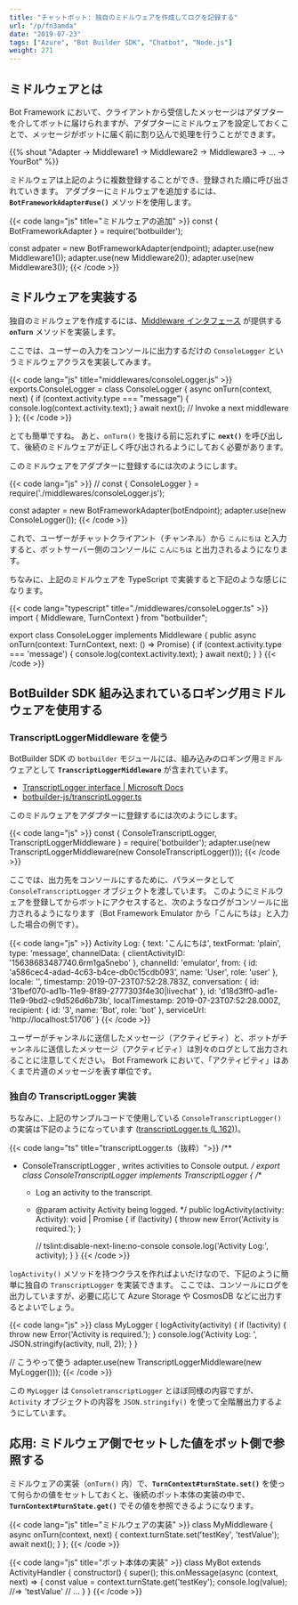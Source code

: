 ```yaml
---
title: "チャットボット: 独自のミドルウェアを作成してログを記録する"
url: "/p/fn3amda"
date: "2019-07-23"
tags: ["Azure", "Bot Builder SDK", "Chatbot", "Node.js"]
weight: 271
---
```


ミドルウェアとは
----

Bot Framework において、クライアントから受信したメッセージはアダプターを介してボットに届けられますが、アダプターにミドルウェアを設定しておくことで、メッセージがボットに届く前に割り込んで処理を行うことができます。

{{% shout "Adapter → Middleware1 → Middleware2 → Middleware3 → ... → YourBot" %}}

ミドルウェアは上記のように複数登録することができ、登録された順に呼び出されていきます。
アダプターにミドルウェアを追加するには、**`BotFrameworkAdapter#use()`** メソッドを使用します。

{{< code lang="js" title="ミドルウェアの追加" >}}
const { BotFrameworkAdapter } = require('botbuilder');

const adpater = new BotFrameworkAdapter(endpoint);
adapter.use(new Middleware1());
adapter.use(new Middleware2());
adapter.use(new Middleware3());
{{< /code >}}


ミドルウェアを実装する
----

独自のミドルウェアを作成するには、[Middleware インタフェース](https://docs.microsoft.com/ja-jp/javascript/api/botbuilder-core/middleware?view=botbuilder-ts-latest) が提供する **`onTurn`** メソッドを実装します。

ここでは、ユーザーの入力をコンソールに出力するだけの `ConsoleLogger` というミドルウェアクラスを実装してみます。

{{< code lang="js" title="middlewares/consoleLogger.js" >}}
exports.ConsoleLogger = class ConsoleLogger {
  async onTurn(context, next) {
    if (context.activity.type === "message") {
      console.log(context.activity.text);
    }
    await next();  // Invoke a next middleware
  }
};
{{< /code >}}

とても簡単ですね。
あと、`onTurn()` を抜ける前に忘れずに **`next()`** を呼び出して、後続のミドルウェアが正しく呼び出されるようにしておく必要があります。

このミドルウェアをアダプターに登録するには次のようにします。

{{< code lang="js" >}}
// const { ConsoleLogger } = require('./middlewares/consoleLogger.js');

const adapter = new BotFrameworkAdapter(botEndpoint);
adapter.use(new ConsoleLogger());
{{< /code >}}

これで、ユーザーがチャットクライアント（チャンネル）から `こんにちは` と入力すると、ボットサーバー側のコンソールに `こんにちは` と出力されるようになります。

ちなみに、上記のミドルウェアを TypeScript で実装すると下記のような感じになります。

{{< code lang="typescript" title="./middlewares/consoleLogger.ts" >}}
import { Middleware, TurnContext } from "botbuilder";

export class ConsoleLogger implements Middleware {
  public async onTurn(context: TurnContext, next: () => Promise<void>) {
    if (context.activity.type === 'message') {
      console.log(context.activity.text);
    }
    await next();
  }
}
{{< /code >}}


BotBuilder SDK 組み込まれているロギング用ミドルウェアを使用する
----

### TranscriptLoggerMiddleware を使う

BotBuilder SDK の `botbuilder` モジュールには、組み込みのロギング用ミドルウェアとして **`TranscriptLoggerMiddleware`** が含まれています。

- [TranscriptLogger interface | Microsoft Docs](https://docs.microsoft.com/en-us/javascript/api/botbuilder-core/transcriptlogger?view=botbuilder-ts-latest)
- [botbuilder-js/transcriptLogger.ts](https://github.com/microsoft/botbuilder-js/blob/master/libraries/botbuilder-core/src/transcriptLogger.ts)

このミドルウェアをアダプターに登録するには次のようにします。

{{< code lang="js" >}}
const { ConsoleTranscriptLogger, TranscriptLoggerMiddleware } = require('botbuilder');
adapter.use(new TranscriptLoggerMiddleware(new ConsoleTranscriptLogger()));
{{< /code >}}

ここでは、出力先をコンソールにするために、パラメータとして `ConsoleTranscriptLogger` オブジェクトを渡しています。
このようにミドルウェアを登録してからボットにアクセスすると、次のようなログがコンソールに出力されるようになります（Bot Framework Emulator から「こんにちは」と入力した場合の例です）。

{{< code lang="js" >}}
Activity Log: { text: 'こんにちは',
  textFormat: 'plain',
  type: 'message',
  channelData: { clientActivityID: '15638683487740.6rm1ga5nebo' },
  channelId: 'emulator',
  from:
   { id: 'a586cec4-adad-4c63-b4ce-db0c15cdb093',
     name: 'User',
     role: 'user' },
  locale: '',
  timestamp: 2019-07-23T07:52:28.783Z,
  conversation: { id: '31bef070-ad1b-11e9-8f89-2777303f4e30|livechat' },
  id: 'd18d3ff0-ad1e-11e9-9bd2-c9d526d6b73b',
  localTimestamp: 2019-07-23T07:52:28.000Z,
  recipient: { id: '3', name: 'Bot', role: 'bot' },
  serviceUrl: 'http://localhost:51706' }
{{< /code >}}

ユーザーがチャンネルに送信したメッセージ（アクティビティ）と、ボットがチャンネルに送信したメッセージ（アクティビティ）は別々のログとして出力されることに注意してください。
Bot Framework において、「アクティビティ」はあくまで片道のメッセージを表す単位です。

### 独自の TranscriptLogger 実装

ちなみに、上記のサンプルコードで使用している `ConsoleTranscriptLogger()` の実装は下記のようになっています ([transcriptLogger.ts (L.162)](https://github.com/microsoft/botbuilder-js/blob/master/libraries/botbuilder-core/src/transcriptLogger.ts#L162))。

{{< code lang="ts" title="transcriptLogger.ts（抜粋）">}}
/**
 * ConsoleTranscriptLogger , writes activities to Console output.
 */
export class ConsoleTranscriptLogger implements TranscriptLogger {
    /**
     * Log an activity to the transcript.
     * @param activity Activity being logged.
     */
    public logActivity(activity: Activity): void | Promise<void> {
        if (!activity) { throw new Error('Activity is required.'); }

        // tslint:disable-next-line:no-console
        console.log('Activity Log:', activity);
    }
}
{{< /code >}}

`logActivity()` メソッドを持つクラスを作ればよいだけなので、下記のように簡単に独自の `TranscriptLogger` を実装できます。
ここでは、コンソールにログを出力していますが、必要に応じて Azure Storage や CosmosDB などに出力するとよいでしょう。

{{< code lang="js" >}}
class MyLogger {
  logActivity(activity) {
    if (!activity) { throw new Error('Activity is required.'); }
    console.log('Activity Log: ', JSON.stringify(activity, null, 2));
  }
}

// こうやって使う
adapter.use(new TranscriptLoggerMiddleware(new MyLogger()));
{{< /code >}}

この `MyLogger` は `ConsoletranscriptLogger` とほぼ同様の内容ですが、`Activity` オブジェクトの内容を `JSON.stringify()` を使って全階層出力するようにしています。


応用: ミドルウェア側でセットした値をボット側で参照する
----

ミドルウェアの実装（`onTurn()` 内）で、**`TurnContext#turnState.set()`** を使って何らかの値をセットしておくと、後続のボット本体の実装の中で、**`TurnContext#turnState.get()`** でその値を参照できるようになります。

{{< code lang="js" title="ミドルウェアの実装" >}}
class MyMiddleware {
  async onTurn(context, next) {
    context.turnState.set('testKey', 'testValue');
    await next();
  }
};
{{< /code >}}

{{< code lang="js" title="ボット本体の実装" >}}
class MyBot extends ActivityHandler {
  constructor() {
    super();
    this.onMessage(async (context, next) => {
      const value = context.turnState.get('testKey');
      console.log(value);  //=> 'testValue'
      // ...
    }
}
{{< /code >}}

